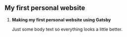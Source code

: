 ## My first personal website

1.  **Making my first personal website using Gatsby**

    Just some body text so everything looks a little better.
